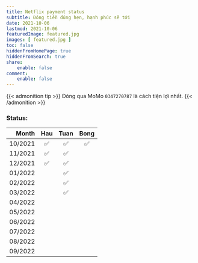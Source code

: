 ```yaml
---
title: Netflix payment status
subtitle: Đóng tiền đúng hẹn, hạnh phúc sẽ tới
date: 2021-10-06
lastmod: 2021-10-06
featuredImage: featured.jpg
images: [ featured.jpg ]
toc: false
hiddenFromHomePage: true
hiddenFromSearch: true
share:
    enable: false
comment:
    enable: false
---
```


{{< admonition tip >}}
Đóng qua MoMo `0347270787` là cách tiện lợi nhất.
{{< /admonition >}}

### Status:

| Month   | Hau  | Tuan | Bong |
| ------: | :--: | :--: | :--: |
| 10/2021 |  ✅  | ✅   | ✅    |
| 11/2021 |  ✅  | ✅   |      |
| 12/2021 |  ✅  | ✅   |      |
| 01/2022 |      | ✅   |      |
| 02/2022 |      | ✅   |      |
| 03/2022 |      | ✅   |      |
| 04/2022 |      |     |      |
| 05/2022 |      |     |      |
| 06/2022 |      |     |      |
| 07/2022 |      |     |      |
| 08/2022 |      |     |      |
| 09/2022 |      |     |      |
